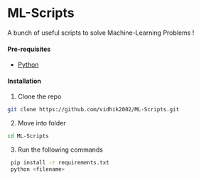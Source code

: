 # ML-Scripts

A bunch of useful scripts to solve Machine-Learning Problems !
#### Pre-requisites
- [Python](https://www.python.org/)
#### Installation

1. Clone the repo
```sh
git clone https://github.com/vidhik2002/ML-Scripts.git
```
2. Move into folder
```sh
cd ML-Scripts
```
3. Run the following commands
```sh
 pip install -r requirements.txt
 python <filename>
 ```
